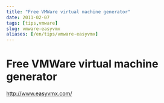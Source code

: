 ```yaml
---
title: "Free VMWare virtual machine generator"
date: 2011-02-07
tags: [tips,vmware]
slug: vmware-easyvmx
aliases: [/en/tips/vmware-easyvmx]
---
```

# Free VMWare virtual machine generator

http://www.easyvmx.com/








